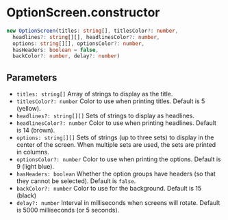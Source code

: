 # OptionScreen.constructor

```typescript
new OptionScreen(titles: string[], titlesColor?: number,
  headlines?: string[][], headlinesColor?: number,
  options: string[][], optionsColor?: number,
  hasHeaders: boolean = false,
  backColor?: number, delay?: number)
```

## Parameters

- `titles: string[]` Array of strings to display as the title.
- `titlesColor?: number` Color to use when printing titles. Default is 5 (yellow).
- `headlines?: string[][]` Sets of strings to display as headlines.
- `headlinesColor?: number` Color to use when printing headlines. Default is 14 (brown).
- `options: string[][]` Sets of strings (up to three sets) to display in the center of the screen. When multiple sets are used, the sets are printed in columns.
- `optionsColor?: number` Color to use when printing the options. Default is 9 (light blue).
- `hasHeaders: boolean` Whether the option groups have headers (so that they cannot be selected). Default is `false`.
- `backColor?: number` Color to use for the background. Default is 15 (black)
- `delay?: number` Interval in milliseconds when screens will rotate. Default is 5000 milliseconds (or 5 seconds).